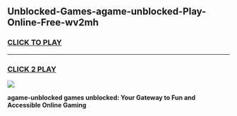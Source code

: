 
## Unblocked-Games-agame-unblocked-Play-Online-Free-wv2mh
<h3>
<a href="https://premium76.site?title=agame-unblocked&ref=26A">CLICK TO PLAY</a></h3>
<hr>

<h3>
<a href="https://premium76.site?title=agame-unblocked&ref=26A">CLICK 2 PLAY</a>
  
</h3>

<a href="https://premium76.site?title=agame-unblocked&ref=26A"><img src="https://clearcache.store/games.png"></a>


**agame-unblocked games unblocked: Your Gateway to Fun and Accessible Online Gaming**
